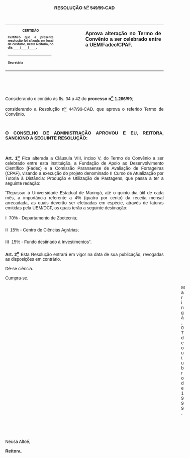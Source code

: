 <BODY>

<B><FONT FACE="Arial"><P ALIGN="JUSTIFY"></P>
<P ALIGN="CENTER">RESOLU&Ccedil;&Atilde;O  N<U><SUP>o</U></SUP> 549/99-CAD</P>
<P ALIGN="JUSTIFY"></P>
</B><P ALIGN="JUSTIFY">&nbsp;</P></FONT>
<TABLE CELLSPACING=0 BORDER=0 CELLPADDING=7 WIDTH=621>
<TR><TD WIDTH="32%" VALIGN="TOP">
<B><FONT FACE="Arial" SIZE=1><P ALIGN="CENTER">CERTID&Atilde;O</P>
<P ALIGN="JUSTIFY">   Certifico que a presente resolu&ccedil;&atilde;o foi afixada em local de costume, nesta Reitoria, no dia ____/____/____.</P>
<P ALIGN="JUSTIFY"></P>
<P ALIGN="JUSTIFY">_________________________</P>
<P ALIGN="JUSTIFY">Secret&aacute;ria</B></FONT></TD>
<TD WIDTH="17%" VALIGN="TOP">&nbsp;</TD>
<TD WIDTH="52%" VALIGN="TOP">
<B><FONT FACE="Arial"><P ALIGN="JUSTIFY">Aprova altera&ccedil;&atilde;o no Termo de Conv&ecirc;nio a ser celebrado entre a UEM/Fadec/CPAF.</P>
<P ALIGN="JUSTIFY"></B></FONT></TD>
</TR>
</TABLE>

<FONT FACE="Arial"><P ALIGN="JUSTIFY">&nbsp;</P>
<P ALIGN="JUSTIFY">&nbsp;</P>
<P ALIGN="JUSTIFY">&#9;Considerando o contido &agrave;s fls. 34 a 42 do <B>processo n<U><SUP>o</U></SUP> 1.286/99</B>;</P>
<P ALIGN="JUSTIFY">&#9;considerando a Resolu&ccedil;&atilde;o n<U><SUP>o</U></SUP> 447/99-CAD, que aprova o referido Termo de Conv&ecirc;nio,</P>
<B><P ALIGN="JUSTIFY"></P>
<P ALIGN="JUSTIFY">&nbsp;</P>
<P ALIGN="JUSTIFY">O CONSELHO DE ADMINISTRA&Ccedil;&Atilde;O APROVOU E EU, REITORA, SANCIONO A SEGUINTE RESOLU&Ccedil;&Atilde;O:</P>
<P ALIGN="JUSTIFY"></P>
<P ALIGN="JUSTIFY">&nbsp;</P>
<P ALIGN="JUSTIFY">Art. 1<U><SUP>o</U></SUP> </B>Fica alterada a Cl&aacute;usula VIII, inciso V, do Termo de Conv&ecirc;nio a ser celebrado entre esta institui&ccedil;&atilde;o, a Funda&ccedil;&atilde;o de Apoio ao Desenvolvimento Cient&iacute;fico (Fadec) e a Comiss&atilde;o Paranaense de Avalia&ccedil;&atilde;o de Forrageiras (CPAF), visando a execu&ccedil;&atilde;o do projeto denominado II Curso de Atualiza&ccedil;&atilde;o por Tutoria &agrave; Dist&acirc;ncia: Produ&ccedil;&atilde;o e Utiliza&ccedil;&atilde;o de Pastagens, que passa a ter a seguinte reda&ccedil;&atilde;o:</P>
<P ALIGN="JUSTIFY">&quot;Repassar &agrave; Universidade Estadual de Maring&aacute;, at&eacute; o quinto dia &uacute;til de cada m&ecirc;s, a import&acirc;ncia referente a 4% (quatro por cento) da receita mensal arrecadada, as quais dever&atilde;o ser efetuadas em esp&eacute;cie, atrav&eacute;s de faturas emitidas pela UEM/DCF, os quais ter&atilde;o a seguinte destina&ccedil;&atilde;o:</P>
<P ALIGN="JUSTIFY">I  70% - Departamento de Zootecnia;</P>
<P ALIGN="JUSTIFY">II  15% - Centro de Ci&ecirc;ncias Agr&aacute;rias;</P>
<P ALIGN="JUSTIFY">&#9;III  15% - Fundo destinado &agrave; Investimentos&quot;.</P>
<B><P ALIGN="JUSTIFY">Art. 2<U><SUP>o</U></SUP> </B>Esta Resolu&ccedil;&atilde;o entrar&aacute; em vigor na data de sua publica&ccedil;&atilde;o, revogadas as disposi&ccedil;&otilde;es em contr&aacute;rio.</P>
<P ALIGN="JUSTIFY">D&ecirc;-se ci&ecirc;ncia.</P>
<P ALIGN="JUSTIFY">Cumpra-se.</P>
<P ALIGN="JUSTIFY"></P><DIR>
<DIR>
<DIR>
<DIR>
<DIR>
<DIR>
<DIR>
<DIR>
<DIR>
<DIR>
<DIR>
<DIR>
<DIR>
<DIR>

<P ALIGN="JUSTIFY">Maring&aacute;, 07 de outubro de 1999.</P>
<P ALIGN="JUSTIFY"></P>
<P ALIGN="JUSTIFY">&nbsp;</P>
<P ALIGN="JUSTIFY">&nbsp;</P></DIR>
</DIR>
</DIR>
</DIR>
</DIR>
</DIR>
</DIR>
</DIR>
</DIR>
</DIR>
</DIR>
</DIR>
</DIR>
</DIR>

<P ALIGN="JUSTIFY">&#9;&#9;&#9;&#9;&#9;&#9;&#9;Neusa Alto&eacute;,</P>
<P ALIGN="JUSTIFY">&#9;&#9;&#9;&#9;&#9;&#9;&#9;<B>Reitora.</P></B></FONT></BODY>
